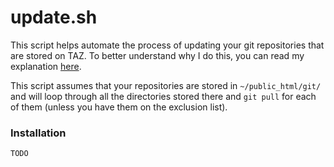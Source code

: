 # update.sh
This script helps automate the process of updating your git repositories that are stored on TAZ. To better understand why I do this, you can read my explanation [here](http://taz.harding.edu/~khuggins/site/git/update-sh/).

This script assumes that your repositories are stored in `~/public_html/git/` and will loop through all the directories stored there and `git pull` for each of them (unless you have them on the exclusion list).

### Installation
`TODO`
